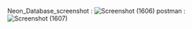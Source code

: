 Neon_Database_screenshot : ![Screenshot (1606)](https://github.com/user-attachments/assets/42e5a7a6-9333-4801-b31d-1c071760d188)
postman : ![Screenshot (1607)](https://github.com/user-attachments/assets/c60dd83a-9449-4dd3-9812-e91ea6f41186)
